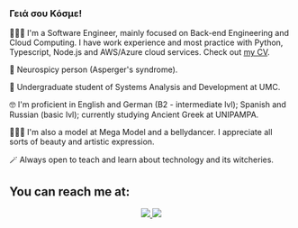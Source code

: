 ### Γειά σου Κόσμε!
<p> 👩🏻‍💻  I'm a Software Engineer, mainly focused on Back-end Engineering and Cloud Computing. I have work experience and most practice with Python, Typescript, Node.js and AWS/Azure cloud services. Check out <a href="https://drive.google.com/file/d/1YfvJye46ny0oJ93WPVExVLTScfbXUAAA/view?usp=sharing">my CV</a>.</p>
<p> 🧠  Neurospicy person (Asperger's syndrome).</p>
<p> 🌱  Undergraduate student of Systems Analysis and Development at UMC. </p>
<p> 🤓  I'm proficient in English and German (B2 - intermediate lvl); Spanish and Russian (basic lvl); currently studying Ancient Greek at UNIPAMPA. </p>
<p> 🤹🏻‍♀️  I'm also a model at Mega Model and a bellydancer. I appreciate all sorts of beauty and artistic expression. </p>
<p> 🪄  Always open to teach and learn about technology and its witcheries. </p>

## You can reach me at:
<p align="center">
    <a href="https://www.linkedin.com/in/beatriz-mattos/">
    <img src="https://img.shields.io/badge/LinkedIn-0077B5?style=for-the-badge&logo=linkedin&logoColor=white"/>
    </a>
     <a href="mailto:beatrizjungersmattos@gmail.com?subject=Oi,%20Bia!%20">
    <img src="https://img.shields.io/badge/Gmail-D14836?style=for-the-badge&logo=gmail&logoColor=white"/>
    </a>
</p>

